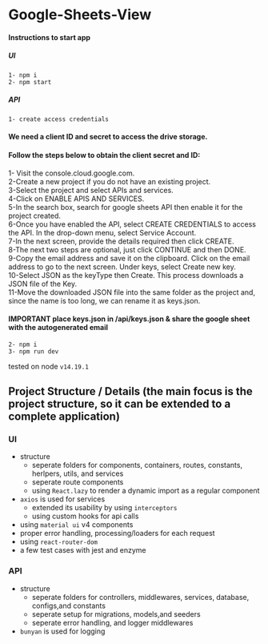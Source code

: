 # Google-Sheets-View
#### Instructions to start app

##### UI
`1- npm i`<br>
`2- npm start`<br>

##### API
`1- create access credentials`<br>

#### We need a client ID and secret to access the drive storage.

#### Follow the steps below to obtain the client secret and ID:

1- Visit the console.cloud.google.com.<br>
2-Create a new project if you do not have an existing project.<br>
3-Select the project and select APIs and services.<br>
4-Click on ENABLE APIS AND SERVICES.<br>
5-In the search box, search for google sheets API then enable it for the project created.<br>
6-Once you have enabled the API, select CREATE CREDENTIALS to access the API. In the drop-down menu, select Service Account.<br>
7-In the next screen, provide the details required then click CREATE.<br>
8-The next two steps are optional, just click CONTINUE and then DONE.<br>
9-Copy the email address and save it on the clipboard. Click on the email address to go to the next screen. Under keys, select Create new key.<br>
10-Select JSON as the keyType then Create. This process downloads a JSON file of the Key.<br>
11-Move the downloaded JSON file into the same folder as the project and, since the name is too long, we can rename it as keys.json.<br>

#### IMPORTANT place keys.json in <root>/api/keys.json & share the google sheet with the autogenerated email

`2- npm i`<br>
`3- npm run dev`<br>

tested on node `v14.19.1` <br>

## Project Structure / Details (the main focus is the project structure, so it can be extended to a complete application)

### UI
* structure
    * seperate folders for components, containers, routes, constants, herlpers, utils, and services  
    * seperate route components
    * using `React.lazy` to render a dynamic import as a regular component
* `axios` is used for services
    * extended its usability by using `interceptors`
    * using custom hooks for api calls
* using `material ui` v4 components
* proper error handling, processing/loaders for each request
* using `react-router-dom`
* a few test cases with jest and enzyme

### API
* structure
    * seperate folders for controllers, middlewares, services, database, configs,and constants  
    * seperate setup for migrations, models,and seeders
    * seperate error handling, and logger middlewares
* `bunyan` is used for logging
